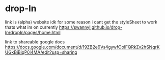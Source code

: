 # drop-In
link is (alpha) website 
idk for some reason i cant get the styleSheet to work thats what im on currently
https://swannyl.github.io/drop-In/dropIn/pages/home.html


link to  shareable google docs
https://docs.google.com/document/d/19ZB2e9Vs4gywfOolFQRkZv2hSNqrKUGkBiBiqP0i4MA/edit?usp=sharing
